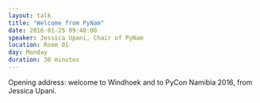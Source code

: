 ```yaml
---
layout: talk
title: "Welcome from PyNam"
date: 2016-01-25 09:40:00
speaker: Jessica Upani, Chair of PyNam
location: Room 01
day: Monday
duration: 30 minutes
---
```


Opening address: welcome to Windhoek and to PyCon Namibia 2016, from Jessica Upani.
